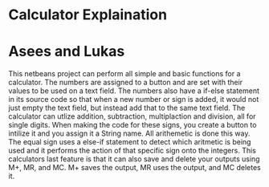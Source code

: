 # Calculator Explaination
# Asees and Lukas
This netbeans project  can perform all simple and basic functions for a calculator. The numbers are assigned to a button and are set with their values to be used on a text field. The numbers also have a if-else statement in its source code so that when a new number or sign is added, it would not just empty the text field, but instead add that to the same text field. The calculator can utlize addition, subtraction, multiplaction and division, all for single digits. When making the code for these signs, you create a button to intilize it and you assign it a String name. All arithemetic is done this way. The equal sign uses a else-if statement to detect which aritmetic is being used and it performs the action of that specific sign onto the integers. This calculators last feature is that it can also save and delete your outputs using M+, MR, and MC. M+ saves the output, MR uses the output, and MC deletes it.
